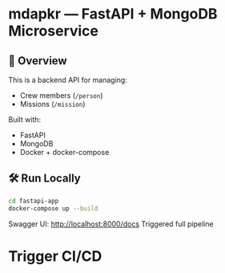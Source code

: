 # mdapkr — FastAPI + MongoDB Microservice

## 🚀 Overview

This is a backend API for managing:
- Crew members (`/person`)
- Missions (`/mission`)

Built with:
- FastAPI
- MongoDB
- Docker + docker-compose

## 🛠️ Run Locally

```bash
cd fastapi-app
docker-compose up --build
```

Swagger UI: [http://localhost:8000/docs](http://localhost:8000/docs)
Triggered full pipeline
# Trigger CI/CD
